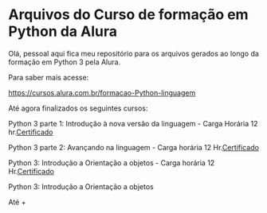 # Arquivos do Curso de formação em Python da Alura

Olá, pessoal aqui fica meu repositório para os arquivos gerados ao longo da formação em Python 3 pela Alura.

Para saber mais acesse:

https://cursos.alura.com.br/formacao-Python-linguagem

Até agora finalizados os seguintes cursos:

Python 3 parte 1: Introdução à nova versão da linguagem - Carga Horária 12 hr.[Certificado](https://drive.google.com/file/d/1Vg6mCV2imRD3OwWUTk5JoAHVgqEx0PUG/view?usp=sharing)

Python 3 parte 2: Avançando na linguagem - Carga horária 12 Hr.[Certificado](https://drive.google.com/file/d/14523DWWqVe6Fv_-UG4YMfHQ7z8AYId8x/view?usp=sharing) 

Python 3: Introdução a Orientação a objetos - Carga horária 12 Hr.[Certificado](https://drive.google.com/file/d/1SG9r-R33v7R8aREOFv2wihQRmUVYDo0i/view?usp=sharing) 

Python 3: Introdução a Orientação a objetos

Até +
